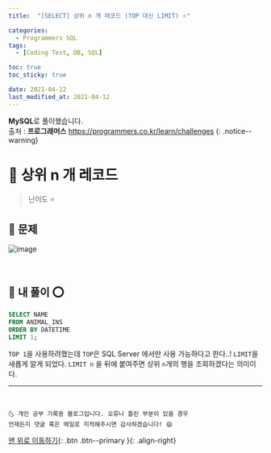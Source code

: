 ```yaml
---
title:  "[SELECT] 상위 n 개 레코드 (TOP 대신 LIMIT) ⭐" 

categories:
  - Programmers SQL
tags:
  - [Coding Test, DB, SQL]

toc: true
toc_sticky: true

date: 2021-04-12
last_modified_at: 2021-04-12
---
```

**MySQL**로 풀이했습니다.  
출처 : **프로그래머스** <https://programmers.co.kr/learn/challenges>
{: .notice--warning}

# 📌 상위 n 개 레코드

> 난이도 ⭐

## 🚀 문제

![image](https://user-images.githubusercontent.com/42318591/114339061-54c8b380-9b8f-11eb-951e-e5a61d14a358.png)

<br>

## 🚀 내 풀이 ⭕

```sql
SELECT NAME
FROM ANIMAL_INS
ORDER BY DATETIME
LIMIT 1;
```

`TOP 1`을 사용하려했는데 `TOP`은 SQL Server 에서만 사용 가능하다고 한다..! `LIMIT`을 새롭게 알게 되었다. `LIMIT n` 을 뒤에 붙여주면 상위 `n`개의 행을 조회하겠다는 의미이다.

***
<br>

    🌜 개인 공부 기록용 블로그입니다. 오류나 틀린 부분이 있을 경우 
    언제든지 댓글 혹은 메일로 지적해주시면 감사하겠습니다! 😄

[맨 위로 이동하기](#){: .btn .btn--primary }{: .align-right}